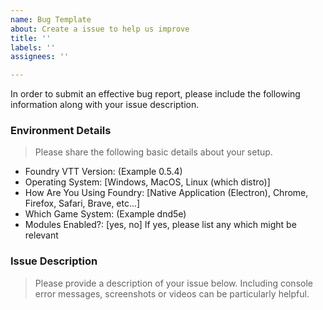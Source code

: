 ```yaml
---
name: Bug Template
about: Create a issue to help us improve
title: ''
labels: ''
assignees: ''

---
```


In order to submit an effective bug report, please include the following information along with your issue description.

### Environment Details

> Please share the following basic details about your setup.

* Foundry VTT Version: (Example 0.5.4)
* Operating System: [Windows, MacOS, Linux (which distro)]
* How Are You Using Foundry: [Native Application (Electron), Chrome, Firefox, Safari, Brave, etc...]
* Which Game System: (Example dnd5e)
* Modules Enabled?: [yes, no] If yes, please list any which might be relevant

### Issue Description

> Please provide a description of your issue below. Including console error messages, screenshots or videos can be particularly helpful.
